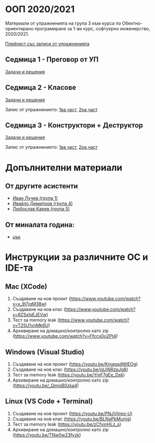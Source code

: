 # ООП 2020/2021

Материали от упражненията на група 3 към курса по Обектно-ориентирано програмиране за 1-ви курс, софтуерно инженерство, 2020/2021.

[Плейлист със записи от упражненията](https://www.youtube.com/playlist?list=PL7iLCIKeRWYeSmzbF7DsvVBuXJJsCyk7v)

## Седмица 1 - Преговор от УП

[Задачи и решения](week1)

## Седмица 2 - Класове

[Задачи и решения](week2)

Запис от упражнението: [1ва част](https://www.youtube.com/watch?v=ww5aVP-7Gc0), [2ра част](https://www.youtube.com/watch?v=urqDEqyZOXg)

## Седмица 3 - Конструктори + Деструктор

[Задачи и решения](week3)

Запис от упражнението: [1ва част](https://www.youtube.com/watch?v=CJ6qqTD3Dko), [2ра част](https://www.youtube.com/watch?v=YwdgFJgin24)

# Допълнителни материали
## От другите асистенти
* [Иван Лучев (група 1)](https://github.com/luchev/uni-object-oriented-programming-2021)
* [Ивайло Димитров (група 4)](https://github.com/dimitrov570/oop2021)
* [Любослав Карев (група 5)](https://github.com/lyubolp/OOP-SI-2021)

## От миналата година:
* [цък](https://github.com/SI-FMI-2019/OOP-2020)

# Инструкции за различните ОС и IDE-та

## Mac (XCode)
1. Създаване на нов проект (https://www.youtube.com/watch?v=x_9l7jqM38w)
2. Създаване на нов клас (https://www.youtube.com/watch?v=8ZSxIsEJEVw)
3. Тест за memory leak (https://www.youtube.com/watch?v=T25U1vnMk6U)
4. Архивиране на домашно/контролно като zip (https://www.youtube.com/watch?v=Ffccs0o2Pt4)

## Windows (Visual Studio)
1. Създаване на нов проект (https://youtu.be/KmagsdWIEOg)
2. Създаване на нов клас (https://youtu.be/jdJjNRzpJg8)
3. Тест за memory leak (https://youtu.be/YmF7gEe_Dsk)
4. Архивиране на домашно/контролно като zip (https://youtu.be/_QmjsB0zka4)

## Linux (VS Code + Terminal)
1. Създаване на нов проект (https://youtu.be/PNJVljreq-U)
2. Създаване на нов клас (https://youtu.be/BLNaPbMunjg)
3. Тест за memory leak (https://youtu.be/zCfvinHLz_s)
4. Архивиране на домашно/контролно като zip (https://youtu.be/TNw0w23fyzk)